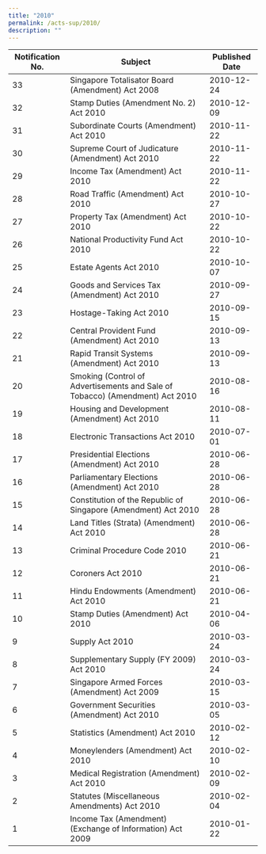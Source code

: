 ```yaml
---
title: "2010"
permalink: /acts-sup/2010/
description: ""
---
```

|Notification No.|Subject|Published Date|
|---|---|---|
|33|Singapore Totalisator Board (Amendment) Act 2008|2010-12-24|
|32|Stamp Duties (Amendment No. 2) Act 2010|2010-12-09|
|31|Subordinate Courts (Amendment) Act 2010|2010-11-22|
|30|Supreme Court of Judicature (Amendment) Act 2010|2010-11-22|
|29|Income Tax (Amendment) Act 2010|2010-11-22|
|28|Road Traffic (Amendment) Act 2010|2010-10-27|
|27|Property Tax (Amendment) Act 2010|2010-10-22|
|26|National Productivity Fund Act 2010|2010-10-22|
|25|Estate Agents Act 2010|2010-10-07|
|24|Goods and Services Tax (Amendment) Act 2010|2010-09-27|
|23|Hostage-Taking Act 2010|2010-09-15|
|22|Central Provident Fund (Amendment) Act 2010|2010-09-13|
|21|Rapid Transit Systems (Amendment) Act 2010|2010-09-13|
|20|Smoking (Control of Advertisements and Sale of Tobacco) (Amendment) Act 2010|2010-08-16|
|19|Housing and Development (Amendment) Act 2010|2010-08-11|
|18|Electronic Transactions Act 2010|2010-07-01|
|17|Presidential Elections (Amendment) Act 2010|2010-06-28|
|16|Parliamentary Elections (Amendment) Act 2010|2010-06-28|
|15|Constitution of the Republic of Singapore (Amendment) Act 2010|2010-06-28|
|14|Land Titles (Strata) (Amendment) Act 2010|2010-06-28|
|13|Criminal Procedure Code 2010|2010-06-21|
|12|Coroners Act 2010|2010-06-21|
|11|Hindu Endowments (Amendment) Act 2010|2010-06-21|
|10|Stamp Duties (Amendment) Act 2010|2010-04-06|
|9|Supply Act 2010|2010-03-24|
|8|Supplementary Supply (FY 2009) Act 2010|2010-03-24|
|7|Singapore Armed Forces (Amendment) Act 2009|2010-03-15|
|6|Government Securities (Amendment) Act 2010|2010-03-05|
|5|Statistics (Amendment) Act 2010|2010-02-12|
|4|Moneylenders (Amendment) Act 2010|2010-02-10|
|3|Medical Registration (Amendment) Act 2010|2010-02-09|
|2|Statutes (Miscellaneous Amendments) Act 2010|2010-02-04|
|1|Income Tax (Amendment) (Exchange of Information) Act 2009|2010-01-22|